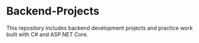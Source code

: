 # Backend-Projects
This repository includes backend development projects and practice work built with C# and ASP.NET Core.
